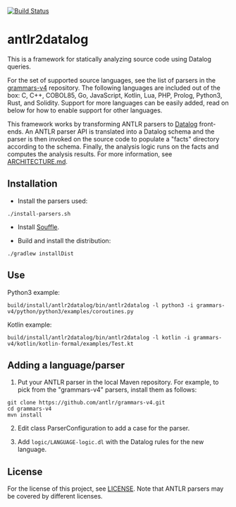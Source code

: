 [![Build Status](https://github.com/gfour/antlr2datalog/workflows/Java%20CI%20with%20Gradle/badge.svg?branch=main)](https://github.com/gfour/antlr2datalog/actions)

# antlr2datalog

This is a framework for statically analyzing source code using Datalog
queries.

For the set of supported source languages, see the list of parsers in
the [grammars-v4](https://github.com/antlr/grammars-v4)
repository. The following languages are included out of the box: C,
C++, COBOL85, Go, JavaScript, Kotlin, Lua, PHP, Prolog, Python3, Rust, and
Solidity. Support for more languages can be easily added, read on
below for how to enable support for other languages.

This framework works by transforming ANTLR parsers to
[Datalog](https://github.com/souffle-lang/souffle/) front-ends.  An
ANTLR parser API is translated into a Datalog schema and the parser is
then invoked on the source code to populate a "facts" directory
according to the schema. Finally, the analysis logic runs on the facts
and computes the analysis results. For more information, see
[ARCHITECTURE.md](ARCHITECTURE.md).

## Installation

* Install the parsers used:

```
./install-parsers.sh
```

* Install [Souffle](https://github.com/souffle-lang/souffle/).

* Build and install the distribution:

```
./gradlew installDist
```

## Use

Python3 example:

```
build/install/antlr2datalog/bin/antlr2datalog -l python3 -i grammars-v4/python/python3/examples/coroutines.py
```

Kotlin example:

```
build/install/antlr2datalog/bin/antlr2datalog -l kotlin -i grammars-v4/kotlin/kotlin-formal/examples/Test.kt
```

## Adding a language/parser

1. Put your ANTLR parser in the local Maven repository. For example,
   to pick from the "grammars-v4" parsers, install them as follows:

```
git clone https://github.com/antlr/grammars-v4.git
cd grammars-v4
mvn install
```

2. Edit class ParserConfiguration to add a case for the parser.

3. Add `logic/LANGUAGE-logic.dl` with the Datalog rules for the new language.

## License

For the license of this project, see [LICENSE](LICENSE). Note that
ANTLR parsers may be covered by different licenses.
